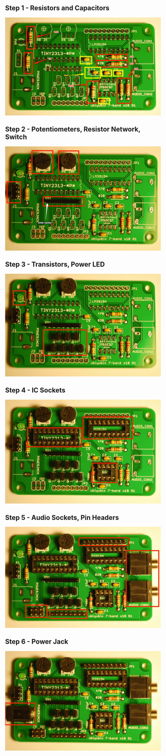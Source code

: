 
## Step 1 - Resistors and Capacitors

<p align="center">
  <img src="images/step1a.jpg" alt="step1"/>
</p>


## Step 2 - Potentiometers, Resistor Network, Switch

<p align="center">
  <img src="images/step2a.jpg" alt="step2"/>
</p>


## Step 3 - Transistors, Power LED

<p align="center">
  <img src="images/step3a.jpg" alt="step3"/>
</p>

## Step 4 - IC Sockets

<p align="center">
  <img src="images/step4a.jpg" alt="step4"/>
</p>

## Step 5 - Audio Sockets, Pin Headers

<p align="center">
  <img src="images/step5a.jpg" alt="step5"/>
</p>

## Step 6 - Power Jack

<p align="center">
  <img src="images/step6a.jpg" alt="step6"/>
</p>

